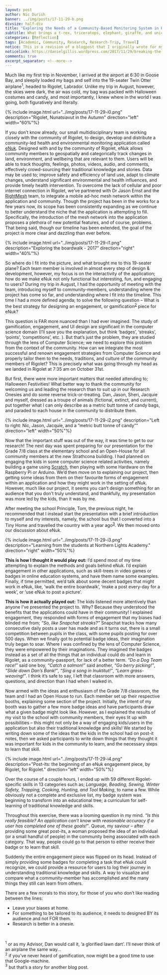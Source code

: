 ```yaml
---
layout: post
author: Nic Durish
banner: ../img/posts/17-11-29-b.png
divsize: half-div
title: "Exploring the Needs of a Community-Based Monitoring System in Rigolet, Nunatsiavut"
subtitle: What brings a t-rex, triceratops, elephant, giraffe, and unicorn To a fly-out community in Labrador?
categories: [Reflection]
tags: [Academic, Community, Research, Research-Trip, Travel]
notice: This is a revision of a blogpost that I originally wrote for my advisors blog
noticelink: https://danielgillis.wordpress.com/2017/11/29/breaking-the-digital-divide-what-brings-a-t-rex-triceratops-elephant-giraffe-and-unicorn-to-labrador/
comments: true
excerpt_separator: <!--more-->
---
```


Much like my first trip in November, I arrived at the airport at 6:30 in Goose Bay, and sleepily loaded my bags and self into the 19-seater Twin Otter airplane<sup>1</sup>, headed to Rigolet, Labrador. Unlike my trip in August, however, the skies were dark, the air was cold, my bag was packed with Halloween costumes and candy, and most importantly, I knew where in the world I was going, both figuratively and literally.

<!--more-->
{% include image.html url="../img/posts/17-11-29-i0.png" description="Rigolet, Nunatsiavut in the Autumn" direction="left" width="60%"%}

If you don’t know already, our small multidisciplinary team is working closely with the community of Rigolet, to design, develop and distribute a community-led health and environmental monitoring application called [eNuk](https://enuk.eco). Designed with and by the community of Rigolet, eNuk allows community members to geospatially and categorically track changes in land, environment, and wellbeing that are relevant to them. Users will be able to track thoughts, feelings, photos, videos, audio, and comments, effectively crowd-sourcing their traditional knowledge and stories. Data may be used to; improve safety and efficiency of land use, adapt to climate changes, understand significant environmental and health influences, and provide timely health intervention. To overcome the lack of cellular and poor internet connection in Rigolet, we’ve partnered with Dr Jason Ernst and the [RightMesh](https://www.rightmesh.io/) team, to integrate a mobile ad-hoc mesh network within the application and community. Though the project has been in the works for a few years now, its scope has been consistently expanding as we continue to better understand the niche that the application is attempting to fill. Specifically, the introduction of the mesh network into the application proposes a plethora of new potential features, and of course, problems. That being said, though our timeline has been extended, the goal of the project is more clear and dazzling than ever before.  

{% include image.html url="../img/posts/17-11-29-i1.png" description="Exploring the boardwalk - 2017" direction="right" width="40%"%}

So where do I fit into the picture, and what brought me to this 19-seater plane? Each team member is involved in almost every step of design & development, however, my focus is on the interactivity of the application; how do we make eNuk not only functional but interesting, fun, and engaging to users? During my trip in August, I had the opportunity of meeting with the team, introducing myself to community-members, understanding where the project has come so far, and understanding where I fit into the timeline. This time I had a more defined agenda; to solve the following question – What is the best strategy for designing an engagement, or gamification<sup>[2](#fnote3)</sup> piece for eNuk?

This question is FAR more nuanced than I had ever imagined. The study of gamification, engagement, and UI design are significant in the computer science domain (I’ll save you the explanation, but think ‘badges’, ‘streaks’, ‘points’, ‘competitions’, etc. ). But that’s just the problem, they are studied through the lens of Computer Science; we need to explore this problem from the context of the community. How can we integrate the most successful and renown engagement strategies from Computer Science and properly tailor them to the needs, traditions, and culture of the community members of Rigolet? This is precisely what was going through my head as we landed in Rigolet at 7:35 am on October 31st.


But first, there were more important matters that needed attending to; Halloween Festivities! What better way to thank the community for welcoming us and leading the research than to suit up in our Research Onesies and do some reverse trick-or-treating. Dan, Jason, Sheri, Jacquie and myself, dressed as a troupe of animals (fictional, extinct, and current), put together what I can only describe as a metric butt tonne of candy bags, and paraded to each house in the community to distribute them. 

{% include image.html url="../img/posts/17-11-29-i2.png" description="Left to right: Nic, Jason, Jacquie, and a “metric butt tonne of candy”" direction="left" width="50%"%}

Now that the important stuff was out of the way, it was time to get to our research! The next day was spent preparing for our presentation for the Grade 7/8 class at the elementary school and an Open-House for all community members at the new Strathcona building. I had planned on engaging the kids in some computer science related activities, namely building a game using [Scratch](https://scratch.mit.edu/), then playing with some Hardware on the Raspberry Pi or Arduino. We’d then move on to explaining our project, then getting some ideas from them on their favourite forms of engagement within an application and how they might work in the setting of eNuk. However, much like our project, it seems you can’t design something for an audience that you don’t truly understand, and thankfully, my presentation was more led by the kids, than it was by me.

After meeting the school Principle, Tom, the previous night, he recommended that I instead start the presentation with a brief introduction to myself and my interests, namely, the school bus that I converted into a Tiny Home and travelled the country with a year ago<sup>[3](#fnote3)</sup>. We then moved onto our discussion about eNuk.

{% include image.html url="../img/posts/17-11-29-i3.png" description="Learning from the students at Northern Lights Academy." direction="right" width="50%"%}

**This is how I thought it would play out:** I’d spend most of my time attempting to explain the methods and goals behind eNuk. I’d explain engagement in other applications, such as skill-trees in video games or badges in online education systems, and have them name some examples. Finally, if time permitted, we’d talk about some decent badges that might work in eNuk, like, ‘walk the entire boardwalk’, ‘make a post every-day for a week’, or ‘use eNuk to post a picture’.


**This is how it actually played out:** The kids listened more attentively than anyone I’ve presented the project to. Why? Because they understood the benefits that the applications could have in their community! I explained engagement, they responded with forms of engagement that my biases had blinded me from; *“So, like Snapchat streaks?”*  Snapchat tracks how many consecutive daily posts a user has made and as it turns out, there is a small competition between pupils in the class, with some pupils posting for over 500 days. When we finally got to potential badge ideas, their imagination truly began to soar. Where I was confined by the lens of Computer Science, they were empowered by their imaginations. They imagined the badges instead as a set of all the things that an individual could do and learn in Rigolet, as a community-passport, for lack of a better term. *“Do a Dog Team race!”* said one boy, *“Catch a salmon!”* said another, *“Go berry picking!”*, *“Slide down Dan’s Bank!”*, *“Sing a song in Inuktitut!”*, *“Learn grass-weaving!”*.  I think it’s safe to say, I left that classroom with more answers, questions, and direction than I had when I walked in.

Now armed with the ideas and enthusiasm of the Grade 7/8 classroom, the team and I had an Open House to run. Each member set up their respective booths, explaining some section of the project. Initially, the intent of my booth was to gather a few more badge ideas and have participants draw what a given badge might look like. However, as I explained the results of my visit to the school with community members, their eyes lit up with possibilities – this might not only be a way of engaging kids/users in the application but also their traditional knowledge and skills! We started by writing down some of the ideas that the kids in the school had on post-it notes, then we asked participants to write down things that they thought it was important for kids in the community to learn, and the necessary steps to learn that skill.

{% include image.html url="../img/posts/17-11-29-i4.png" description="Post-its: the beginning of an eNuk engagement piece, by Rigolet, for Rigolet." direction="left" width="50%"%}

Over the course of a couple hours, I ended up with 59 different Rigolet-specific skills in 13 categories such as; *Language, Beading, Sewing, Winter Safety, Trapping, Cooking, Hunting, and Tool Making*, to name a few. While obviously not a complete and exclusive list, my badge system was beginning to transform into an educational tree; a curriculum for self-learning of traditional knowledge and skills.

Throughout this exercise, there was a looming question in my mind. *“Is this really feasible? An application can’t know with reasonable accuracy if a user has completed one of these goals!”*. Queue, my saviour – after providing some great post-its, a woman proposed the idea of an individual (or a small handful of people) in the community being associated with each category. That way, people could go to that person to either receive their badge or to learn that skill.

Suddenly the entire engagement piece was flipped on its head. Instead of simply providing some badges for completing a task that eNuk could recognize, we could provide a resource for users to log their journey in understanding traditional knowledge and skills. A way to visualize and compare what a community-member has accomplished and the many things they still can learn from others.

There are a few morals to this story, for those of you who don’t like reading between the lines:
* Leave your biases at home.
* For something to be tailored to its audience, it needs to designed BY its audience and not FOR them.
* Research is better in a onesie.

<br>

<a name="fnote1"><sup>1</sup></a> or as my Advisor, Dan would call it, ‘a glorified lawn dart’. I’ll never think of an airplane the same way…<br>
<a name="fnote2"><sup>2</sup></a> if you’ve never heard of gamification, now might be a good time to use that Google-machine.<br>
<a name="fnote3"><sup>3</sup></a> but that’s a story for another blog post.<br>